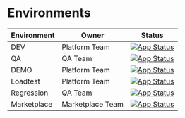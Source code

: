 # Environments

| Environment | Owner            | Status                                                                                                                                            |
|-------------|------------------|---------------------------------------------------------------------------------------------------------------------------------------------------|
| DEV         | Platform Team    | [![App Status](https://argo.govirto.com/api/badge?name=vcplatform-dev&revision=true)](https://argo.govirto.com/applications/vcplatform-dev)       |
| QA          | QA Team          | [![App Status](https://argo.govirto.com/api/badge?name=vcplatform-qa&revision=true)](https://argo.govirto.com/applications/vcplatform-qa)         |
| DEMO        | Platform Team    | [![App Status](https://argo.govirto.com/api/badge?name=vcplatform-demo&revision=true)](https://argo.govirto.com/applications/vcplatform-demo)     |
| Loadtest    | Platform Team    | [![App Status](https://argo.govirto.com/api/badge?name=loadtest-dev&revision=true)](https://argo.govirto.com/applications/loadtest-dev)           |
| Regression  | QA Team          | [![App Status](https://argo.govirto.com/api/badge?name=regression-app-qa&revision=true)](https://argo.govirto.com/applications/regression-app-qa) |
| Marketplace | Marketplace Team | [![App Status](https://argo.govirto.com/api/badge?name=vcmarketplace-dev&revision=true)](https://argo.govirto.com/applications/vcmarketplace-dev) |
